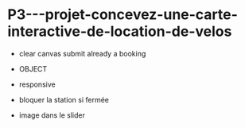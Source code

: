 # P3---projet-concevez-une-carte-interactive-de-location-de-velos

- clear canvas submit already a booking

- OBJECT
- responsive
- bloquer la station si fermée
- image dans le slider